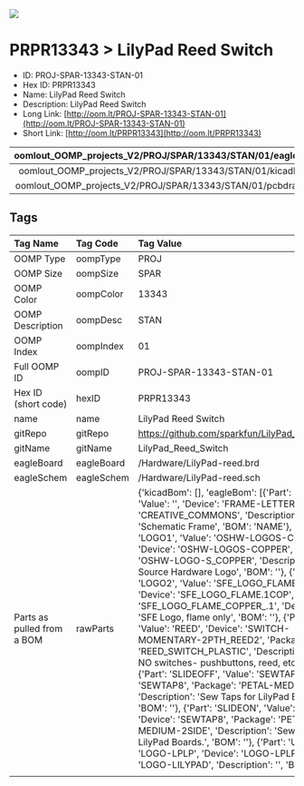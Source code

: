 


  
![][im]
# PRPR13343 > LilyPad Reed Switch

- ID: PROJ-SPAR-13343-STAN-01
- Hex ID: PRPR13343
- Name: LilyPad Reed Switch
- Description: LilyPad Reed Switch
- Long Link: [http://oom.lt/PROJ-SPAR-13343-STAN-01](http://oom.lt/PROJ-SPAR-13343-STAN-01)
- Short Link: [http://oom.lt/PRPR13343](http://oom.lt/PRPR13343)
  

|oomlout_OOMP_projects_V2/PROJ/SPAR/13343/STAN/01/eagleImage.png|oomlout_OOMP_projects_V2/PROJ/SPAR/13343/STAN/01/eagleSchemImage.png|oomlout_OOMP_projects_V2/PROJ/SPAR/13343/STAN/01/kicadPcb3dFront.png|oomlout_OOMP_projects_V2/PROJ/SPAR/13343/STAN/01/kicadPcb3dBack.png|
| :---: | :---: | :---: | :---: |
|oomlout_OOMP_projects_V2/PROJ/SPAR/13343/STAN/01/kicadPcb3d.png|oomlout_OOMP_projects_V2/PROJ/SPAR/13343/STAN/01/bomBack.png|oomlout_OOMP_projects_V2/PROJ/SPAR/13343/STAN/01/bomFront.png|oomlout_OOMP_projects_V2/PROJ/SPAR/13343/STAN/01/pcbdraw.svg|
|oomlout_OOMP_projects_V2/PROJ/SPAR/13343/STAN/01/pcbdrawBack.svg||||

## Tags
  

|Tag Name|Tag Code|Tag Value|
| :--- | :--- | :--- |
|OOMP Type|oompType|PROJ|
|OOMP Size|oompSize|SPAR|
|OOMP Color|oompColor|13343|
|OOMP Description|oompDesc|STAN|
|OOMP Index|oompIndex|01|
|Full OOMP ID|oompID|PROJ-SPAR-13343-STAN-01|
|Hex ID (short code)|hexID|PRPR13343|
|name|name|LilyPad Reed Switch|
|gitRepo|gitRepo|https://github.com/sparkfun/LilyPad_Reed_Switch|
|gitName|gitName|LilyPad_Reed_Switch|
|eagleBoard|eagleBoard|/Hardware/LilyPad-reed.brd|
|eagleSchem|eagleSchem|/Hardware/LilyPad-reed.sch|
|Parts as pulled from a BOM|rawParts|{'kicadBom': [], 'eagleBom': [{'Part': 'FRAME1', 'Value': '', 'Device': 'FRAME-LETTER', 'Package': 'CREATIVE_COMMONS', 'Description': 'Schematic Frame', 'BOM': 'NAME'}, {'Part': 'LOGO1', 'Value': 'OSHW-LOGOS-COPPER', 'Device': 'OSHW-LOGOS-COPPER', 'Package': 'OSHW-LOGO-S_COPPER', 'Description': 'Open Source Hardware Logo', 'BOM': ''}, {'Part': 'LOGO2', 'Value': 'SFE_LOGO_FLAME.1COP', 'Device': 'SFE_LOGO_FLAME.1COP', 'Package': 'SFE_LOGO_FLAME_COPPER_.1', 'Description': 'SFE Logo, flame only', 'BOM': ''}, {'Part': 'S1', 'Value': 'REED', 'Device': 'SWITCH-MOMENTARY-2PTH_REED2', 'Package': 'REED_SWITCH_PLASTIC', 'Description': 'Various NO switches- pushbuttons, reed, etc', 'BOM': ''}, {'Part': 'SLIDEOFF', 'Value': 'SEWTAP8', 'Device': 'SEWTAP8', 'Package': 'PETAL-MEDIUM-2SIDE', 'Description': 'Sew Taps for LilyPad Boards.', 'BOM': ''}, {'Part': 'SLIDEON', 'Value': 'SEWTAP8', 'Device': 'SEWTAP8', 'Package': 'PETAL-MEDIUM-2SIDE', 'Description': 'Sew Taps for LilyPad Boards.', 'BOM': ''}, {'Part': 'U$1', 'Value': 'LOGO-LPLP', 'Device': 'LOGO-LPLP', 'Package': 'LOGO-LILYPAD', 'Description': '', 'BOM': ''}]}|
||||



[im]: PROJ/SPAR/13343/STAN/01/kicadPcb3d_450.png
